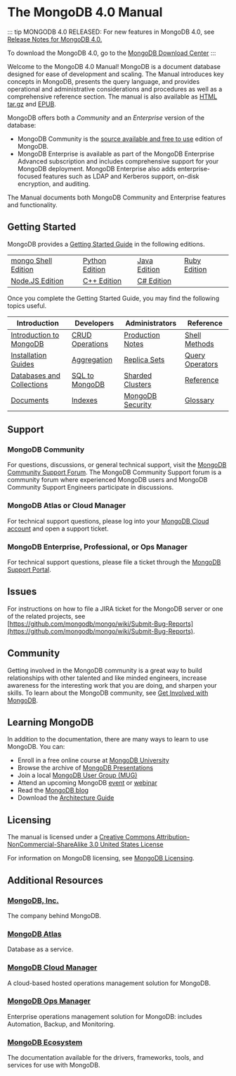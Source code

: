 # The MongoDB 4.0 Manual

::: tip MONGODB 4.0 RELEASED:
For new features in MongoDB 4.0, see [Release Notes for MongoDB 4.0.](https://docs.mongodb.com/manual/release-notes/4.0/)

To download the MongoDB 4.0, go to the [MongoDB Download Center](https://www.mongodb.com/download-center?jmp=docs#production)
:::


Welcome to the MongoDB 4.0 Manual! MongoDB is a document database designed for ease of development and scaling. The Manual introduces key concepts in MongoDB, presents the query language, and provides operational and administrative considerations and procedures as well as a comprehensive reference section. The manual is also available as [HTML tar.gz](http://docs.mongodb.com/v4.0/manual.tar.gz) and [EPUB](http://docs.mongodb.com/v4.0/MongoDB-manual.epub).


MongoDB offers both a *Community* and an *Enterprise* version of the database:


- MongoDB Community is the [source available and free to use](https://github.com/mongodb/mongo/) edition of MongoDB.
- MongoDB Enterprise is available as part of the MongoDB Enterprise Advanced subscription and includes comprehensive support for your MongoDB deployment. MongoDB Enterprise also adds enterprise-focused features such as LDAP and Kerberos support, on-disk encryption, and auditing.


The Manual documents both MongoDB Community and Enterprise features and functionality.


## Getting Started

MongoDB provides a [Getting Started Guide](https://docs.mongodb.com/getting-started/shell) in the following editions.


|                   |               |               |                   |
|           ---     |   ---         |   ---         |  ---              |
|[mongo Shell Edition](https://docs.mongodb.com/getting-started/shell)|[Python Edition](https://docs.mongodb.com/getting-started/python) |[Java Edition](https://mongodb.github.io/mongo-java-driver/)   |   [Ruby Edition](https://docs.mongodb.com/ruby-driver/current/quick-start/)    |
|[Node.JS Edition](http://mongodb.github.io/node-mongodb-native/3.1/quick-start/quick-start/)    |[C++ Edition](https://mongodb.github.io/mongo-cxx-driver/mongocxx-v3/tutorial/)    |[C# Edition](http://mongodb.github.io/mongo-csharp-driver/)     |                   |



Once you complete the Getting Started Guide, you may find the following topics useful.

|Introduction   |	Developers  | Administrators	|   Reference   |
|    ---        |       ---     |        ---        |      ---      |
|[Introduction to MongoDB](/manual/introduction)|[CRUD Operations]()|[Production Notes]()|[Shell Methods]()|
|[Installation Guides]()|[Aggregation]()|[Replica Sets]()|[Query Operators]()|
|[Databases and Collections]()|[SQL to MongoDB]()|[Sharded Clusters]()|[Reference]()|
|[Documents]()|[Indexes]()|[MongoDB Security]()|[Glossary]()|


## Support
### MongoDB Community

For questions, discussions, or general technical support, visit the [MongoDB Community Support Forum](https://groups.google.com/forum/#!forum/mongodb-user). The MongoDB Community Support forum is a community forum where experienced MongoDB users and MongoDB Community Support Engineers participate in discussions.

### MongoDB Atlas or Cloud Manager

For technical support questions, please log into your [MongoDB Cloud account](https://cloud.mongodb.com/user) and open a support ticket.

### MongoDB Enterprise, Professional, or Ops Manager

For technical support questions, please file a ticket through the [MongoDB Support Portal](https://support.mongodb.com/).

## Issues
For instructions on how to file a JIRA ticket for the MongoDB server or one of the related projects, see [https://github.com/mongodb/mongo/wiki/Submit-Bug-Reports](https://github.com/mongodb/mongo/wiki/Submit-Bug-Reports).

## Community

Getting involved in the MongoDB community is a great way to build relationships with other talented and like minded engineers, increase awareness for the interesting work that you are doing, and sharpen your skills. To learn about the MongoDB community, see [Get Involved with MongoDB](http://www.mongodb.org/get-involved?jmp=docs).

## Learning MongoDB
In addition to the documentation, there are many ways to learn to use MongoDB. You can:

- Enroll in a free online course at [MongoDB University](https://university.mongodb.com/?jmp=docs)
- Browse the archive of [MongoDB Presentations](https://www.mongodb.com/presentations?jmp=docs)
- Join a local [MongoDB User Group (MUG)](https://www.mongodb.org/user-groups?jmp=docs)
- Attend an upcoming MongoDB [event](http://www.mongodb.com/events?jmp=docs) or [webinar](http://www.mongodb.com/webinars?jmp=docs)
- Read the [MongoDB blog](http://www.mongodb.com/blog?jmp=docs)
- Download the [Architecture Guide](https://www.mongodb.com/lp/whitepaper/architecture-guide?jmp=docs)

## Licensing

The manual is licensed under a [Creative Commons Attribution-NonCommercial-ShareAlike 3.0 United States License](http://creativecommons.org/licenses/by-nc-sa/3.0/us/)

For information on MongoDB licensing, see [MongoDB Licensing](https://www.mongodb.org/about/licensing/).

## Additional Resources

### [MongoDB, Inc.](https://www.mongodb.com/?jmp=docs)
The company behind MongoDB.

### [MongoDB Atlas](https://www.mongodb.com/cloud?jmp=docs)
Database as a service.

### [MongoDB Cloud Manager](https://www.mongodb.com/cloud/cloud-manager/?jmp=docs)
A cloud-based hosted operations management solution for MongoDB.

### [MongoDB Ops Manager](https://docs.opsmanager.mongodb.com/current/?jmp=docs)
Enterprise operations management solution for MongoDB: includes Automation, Backup, and Monitoring.

### [MongoDB Ecosystem](https://docs.mongodb.com/ecosystem/?jmp=docs)
The documentation available for the drivers, frameworks, tools, and services for use with MongoDB.

